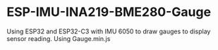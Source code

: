 # ESP-IMU-INA219-BME280-Gauge
Using ESP32 and ESP32-C3 with IMU 6050 to draw  gauges to display sensor reading. Using Gauge.min.js
